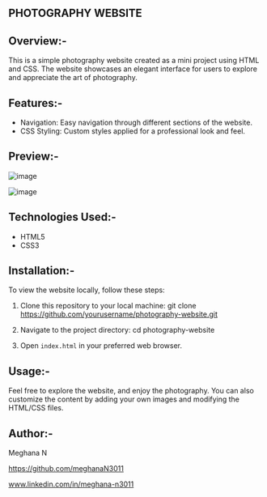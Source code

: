 ## PHOTOGRAPHY WEBSITE

## Overview:-

This is a simple photography website created as a mini project using HTML and CSS. The website showcases an elegant interface for users to explore and appreciate the art of photography.

## Features:-
- Navigation: Easy navigation through different sections of the website.
- CSS Styling: Custom styles applied for a professional look and feel.

## Preview:-

![image](https://github.com/user-attachments/assets/7a1eb9b4-e6a1-401f-b615-680608d977d3)


![image](https://github.com/user-attachments/assets/712d4326-f5e2-4ddc-b8ab-6cda3fad2fb8)

## Technologies Used:-
- HTML5
- CSS3

## Installation:-

To view the website locally, follow these steps:

1. Clone this repository to your local machine:
   git clone https://github.com/yourusername/photography-website.git
  
2. Navigate to the project directory:
   cd photography-website
  
3. Open `index.html` in your preferred web browser.

## Usage:-

Feel free to explore the website, and enjoy the photography. You can also customize the content by adding your own images and modifying the HTML/CSS files.

## Author:-

Meghana N 

https://github.com/meghanaN3011

www.linkedin.com/in/meghana-n3011


 



